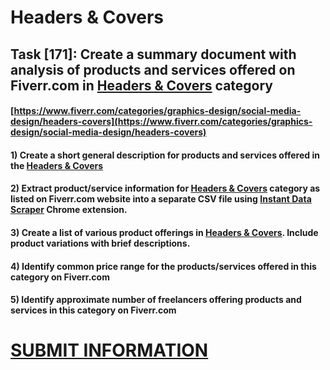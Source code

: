 # Headers & Covers
## Task [171]: Create a summary document with analysis of products and services offered on Fiverr.com in [Headers & Covers](https://www.fiverr.com/categories/graphics-design/social-media-design/headers-covers) category
#### [https://www.fiverr.com/categories/graphics-design/social-media-design/headers-covers](https://www.fiverr.com/categories/graphics-design/social-media-design/headers-covers)
#### 1) Create a short general description for products and services offered in the [Headers & Covers](https://www.fiverr.com/categories/graphics-design/social-media-design/headers-covers)
#### 2) Extract product/service information for [Headers & Covers](https://www.fiverr.com/categories/graphics-design/social-media-design/headers-covers) category as listed on Fiverr.com website into a separate CSV file using [Instant Data Scraper](https://chrome.google.com/webstore/detail/instant-data-scraper/ofaokhiedipichpaobibbnahnkdoiiah) Chrome extension.
#### 3) Create a list of various product offerings in [Headers & Covers](https://www.fiverr.com/categories/graphics-design/social-media-design/headers-covers). Include product variations with brief descriptions.
#### 4) Identify common price range for the products/services offered in this category on Fiverr.com
#### 5) Identify approximate number of freelancers offering products and services in this category on Fiverr.com

# [SUBMIT INFORMATION](https://forms.office.com/r/8AEKjkLxKG)
